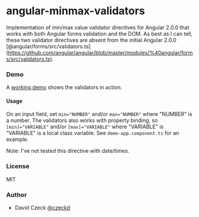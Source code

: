 # angular-minmax-validators

Implementation of min/max value validator directives for Angular 2.0.0 that works with both Angular
forms validation and the DOM. As best as I can tell, these two validator directives are absent from 
the initial Angular 2.0.0 [@angular/forms/src/validators.ts]
(https://github.com/angular/angular/blob/master/modules/%40angular/forms/src/validators.ts).

### Demo

A [working demo](https://czeckd.github.io/angular-minmax-validators/demo/) shows the validators in action.

#### Usage

On an input field, set ``min="NUMBER"`` and/or ``max="NUMBER"`` where "NUMBER" is a number. The validators also works with property binding, so ``[min]="VARIABLE"``
and/or ``[max]="VARIABLE"`` where "VARIABLE" is "VARIABLE" is a local class variable. See ``demo-app.component.ts`` 
for an example.

Note: I've not tested this directive with date/times.

### License

MIT

### Author
- David Czeck [@czeckd](https://github.com/czeckd)
